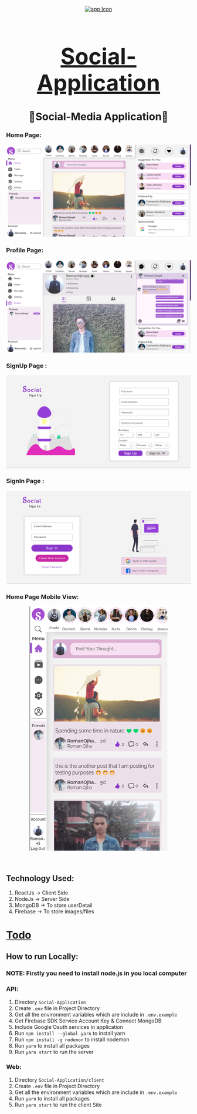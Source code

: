 <div align="center">

[<img src="./appIcon.ico" style="width:100px;" alt="app Icon"/><h1 style="font-size:60px; width:100%;">Social-Application</h1>](./appIcon.ico)
# 🤝Social-Media Application🤝

</div>

### Home Page:
[<img src="Interface/Home_Page.png" alt="Home_Page"></img>](Interface/Home_Page.png)

### Profile Page:
[<img src="Interface/Profile_Page.png" alt="Home_Page"></img>](Interface/Profile_Page.png)

### SignUp Page :
[<img src="Interface/Sign_Up_Page.png" alt="webVplayer"></img>](Interface/Sign_Up_Page.png)

### SignIn Page :
[<img src="Interface/Sign_In_Page.png" alt="webVplayer"></img>](Interface/Sign_In_Page.png)


### Home Page Mobile View:
<div align="center">

[<img src="Interface/Home_Page_Mobile_View.png" alt="webVplayer"></img>](Interface/Home_Page_Mobile_View.png)

</div>
<br/>

## Technology Used:
1. ReactJs -> Client Side
2. NodeJs -> Server Side
3. MongoDB -> To store userDetail
4. Firebase -> To store images/files

[<h1>Todo</h1>](todo.md "Todo")

## How to run Locally:

### NOTE: Firstly you need to install node.js in you local computer

### API:
1. Directory `Social-Application`
2. Create `.env` file in Project Directory
3. Get all the environment variables which are include in `.env.example`
4. Get Firebase SDK Service Account Key & Connect MongoDB
5. Include Google Oauth services in application
6. Run `npm install --global yarn` to install yarn
7.  Run `npm install -g nodemon` to install nodemon
8. Run `yarn` to install all packages
9. Run `yarn start` to run the server

### Web:
1. Directory `Social-Application/client`
2. Create `.env` file in Project Directory
3. Get all the environment variables which are include in `.env.example`
4. Run `yarn` to install all packages
5. Run `yarn start` to run the client Site

